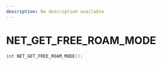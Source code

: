 ```yaml
---
description: No description available 
---
```


# NET_GET_FREE_ROAM_MODE

```cpp
int NET_GET_FREE_ROAM_MODE();
```